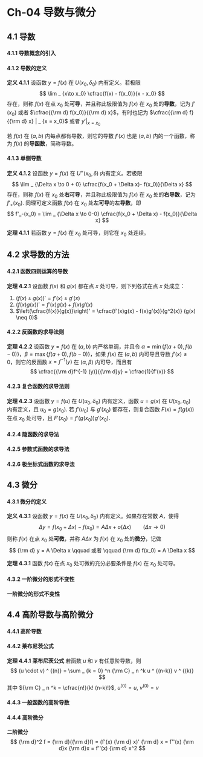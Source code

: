 # Ch-04  导数与微分

## 4.1  导数

#### 4.1.1  导数概念的引入



#### 4.1.2  导数的定义

**定义  4.1.1**    设函数 $y = f(x)$ 在 $U(x_0, \delta_0)$ 内有定义。若极限
$$
\lim _ {x\to x_0} \cfrac{f(x) - f(x_0)}{x - x_0}
$$
存在，则称 $f(x)$ 在点 $x_0$ 处**可导**，并且称此极限值为 $f(x)$ 在 $x_0$ 处的**导数**，记为 $f'(x_0)$ 或者 $\cfrac{{\rm d} f(x_0)}{{\rm d} x}$，有时也记为 $\cfrac{{\rm d} f}{{\rm d} x} | _ {x = x_0}$ 或者 $y' | _ {x = x_0}$ 

若 $f(x)$ 在 $(a,b)$ 内每点都有导数，则它的导数 $f'(x)$ 也是 $(a,b)$ 内的一个函数，称为 $f(x)$ 的**导函数**，简称导数。



#### 4.1.3  单侧导数

**定义  4.1.2**    设函数 $y = f(x)$ 在 $U^+(x_0, \delta)$ 内有定义。若极限
$$
\lim _ {\Delta x \to 0 + 0} \cfrac{f(x_0 + \Delta x)- f(x_0)}{\Delta x}
$$
存在，则称 $f(x)$ 在 $x_0$ 处**右可导**，并且称此极限值为 $f(x)$ 在 $x_0$ 处的**右导数**，记为 $f'_+ (x_0)$. 同理可定义函数 $f(x)$ 在 $x_0$ 处**左可导**的**左导数**，即
$$
f'_-(x_0) = \lim _ {\Delta x \to 0-0} \cfrac{f(x_0 + \Delta x) - f(x_0)}{\Delta x}
$$


**定理  4.1.1**    若函数 $y = f(x)$ 在 $x_0$ 处可导，则它在 $x_0$ 处连续。



## 4.2  求导数的方法

#### 4.2.1  函数四则运算的导数

**定理  4.2.1**    设函数 $f(x)$ 和 $g(x)$ 都在点 $x$ 处可导，则下列各式在点 $x$ 处成立：

1. $(f(x) \pm g(x))' = f'(x) \pm g'(x)$ 
2. $(f(x)g(x))' = f'(x) g(x) + f(x) g'(x)$ 
3. $\left(\cfrac{f(x)}{g(x)}\right)' = \cfrac{f'(x)g(x) - f(x)g'(x)}{g^2(x)} (g(x) \neq 0)$ 



#### 4.2.2  反函数的求导法则

**定理  4.2.2**    设函数 $y = f(x)$ 在 $(a,b)$ 内严格单调，并且令 $\alpha = \min \{f(a+0), f(b-0) \}$，$\beta = \max \{f(a+0), f(b-0) \}$，如果 $f(x)$ 在 $(a,b)$ 内可导且导数 $f'(x) \neq 0$，则它的反函数 $x = f^{-1}(y)$ 在 $(\alpha, \beta)$ 内可导，而且有
$$
\cfrac{{\rm d}f^{-1} (y)}{{\rm d}y} = \cfrac{1}{f'(x)}
$$


#### 4.2.3  复合函数的求导法则

**定理  4.2.3**    设函数 $y = f(u)$ 在 $U(u_0 ,\delta_0)$ 内有定义，函数 $u = g(x)$ 在 $U(x_0, \eta_0)$ 内有定义，且 $u_0 = g(x_0)$. 若 $f'(u_0)$ 与 $g'(x_0)$ 都存在，则复合函数 $F(x) = f(g(x))$ 在点 $x_0$ 处可导，且 $F'(x_0) = f'(g(x_0))g'(x_0)$. 



#### 4.2.4  隐函数的求导法



#### 4.2.5  参数式函数的求导法



#### 4.2.6  极坐标式函数的求导法





## 4.3  微分

#### 4.3.1  微分的定义

**定义  4.3.1**    设函数 $y = f(x)$ 在 $U(x_0, \delta_0)$ 内有定义。如果存在常数 $A$，使得
$$
\Delta y = f(x_0 + \Delta x) - f(x_0) = A \Delta x + o(\Delta x) \qquad (\Delta x \to 0)
$$
则称 $f(x)$ 在点 $x_0$ 处**可微**，并称 $A \Delta x$ 为 $f(x)$ 在 $x_0$ 处的**微分**，记做
$$
{\rm d} y = A \Delta x \qquad 或者 \qquad {\rm d} f(x_0) = A \Delta x
$$


**定理  4.3.1**    函数 $f(x)$ 在点 $x_0$ 处可微的充分必要条件是 $f(x)$ 在 $x_0$ 处可导。



#### 4.3.2  一阶微分的形式不变性

**一阶微分的形式不变性** 



## 4.4  高阶导数与高阶微分

#### 4.4.1  高阶导数



#### 4.4.2  莱布尼茨公式

**定理  4.4.1**  **莱布尼茨公式**    若函数 $u$ 和 $v$ 有任意阶导数，则
$$
(u \cdot v) ^ {(n)} = \sum _ {k = 0} ^n {\rm C} _ n ^k u ^ {(n-k)} v ^ {(k)}
$$
其中 ${\rm C} _ n ^k = \cfrac{n!}{k! (n-k)!}$, $u ^ {(0)} = u$, $v^{(0)} = v$ 



#### 4.4.3  一般函数的高阶导数



#### 4.4.4  高阶微分

**二阶微分** 
$$
{\rm d}^2 f = {\rm d}({\rm d}f) = (f'(x) {\rm d} x)' {\rm d} x = f''(x) {\rm d}x {\rm d}x = f''(x) {\rm d} x^2
$$
